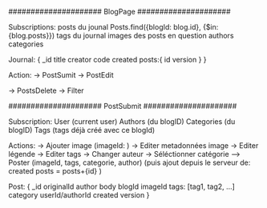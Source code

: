 #####################
BlogPage
#####################

Subscriptions:
posts du jounal Posts.find({blogId: blog.id}, {$in: {blog.posts}})
tags du journal
images des posts en question
authors
categories

Journal:
{
	_id
	title
	creator
	code
	created
	posts:{
		id
		version
	}
}

Action:
-> PostSumit 
-> PostEdit 

-> PostsDelete
-> Filter



#####################
PostSubmit
#####################

Subscription:
User (current user)
Authors (du blogID)
Categories (du blogID)
Tags (tags déjà créé avec ce blogId)

Actions:
-> Ajouter image (imageId: )
-> Editer metadonnées image
-> Editer légende
-> Editer tags
-> Changer auteur
-> Séléctionner catégorie
--> Poster (imageId, tags, categorie, author) 
(puis ajout depuis le serveur de:
	created
	posts = posts+{id}
)

Post:
{
	_id
	originalId
	author
	body
	blogId
	imageId
	tags: [tag1, tag2, ...]
	category
	userId/authorId
	created
	version
}
